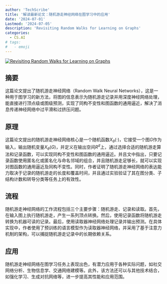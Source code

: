 ```yaml
---
author: 'TechScribe'
title: '解读最新论文：随机游走神经网络在图学习中的应用'
date: '2024-07-01'
Lastmod: '2024-07-05'
description: 'Revisiting Random Walks for Learning on Graphs'
categories:
  - CS.AI
# tags:
#   - emoji
---
```


[![Revisiting Random Walks for Learning on Graphs](https://arxiv-research-1301205113.cos.ap-guangzhou.myqcloud.com/images/2407.01214v1.pdf_0.jpg)](https://arxiv.org/abs/2407.01214v1)

## 摘要

这篇论文提出了随机游走神经网络（Random Walk Neural Networks），这是一种用于图学习的新方法，将图的信息表示为随机游走记录并用深度神经网络处理，能直接进行顶点级或图级预测，实现了同构不变性和图函数的通用逼近，解决了消息传递神经网络中过平滑和过挤压问题。<!--more-->

## 原理

这篇论文提出的随机游走神经网络核心是一个随机函数$X_{\theta}(·)$，它接受一个图$G$作为输入，输出随机变量$X_{\theta}(G)$，并定义在输出空间$R^d$上，通过选择合适的随机游走算法和记录函数，可以实现同构不变性和图函数的通用逼近。并且文中指出，只要记录函数使用匿名化或匿名化与命名邻域的组合，并且随机游走足够长，就可以实现对图函数的通用逼近及同构不变性。同时，作者证明了随机游走神经网络的表达能力取决于记录的随机游走的长度和覆盖时间，并且通过实验验证了其在图分类、子结构计数和转导分类等任务上的有效性。

## 流程

随机游走神经网络的工作流程包括三个主要步骤：随机游走、记录和读取。首先，在输入图上执行随机游走，产生一系列顶点转换。然后，使用记录函数将随机游走转换为机器可读的记录。最后，使用读取器神经网络处理记录并输出预测。在具体实现中，作者使用了预训练的语言模型作为读取器神经网络，并采用了基于注意力机制的架构，可以捕捉随机游走记录中的长期依赖关系。

## 应用

随机游走神经网络在图学习任务上表现出色，有潜力应用于各种实际问题，如社交网络分析、生物信息学、交通网络建模等。此外，该方法还可以与其他技术结合，如强化学习、生成对抗网络等，进一步提高其性能和应用范围。